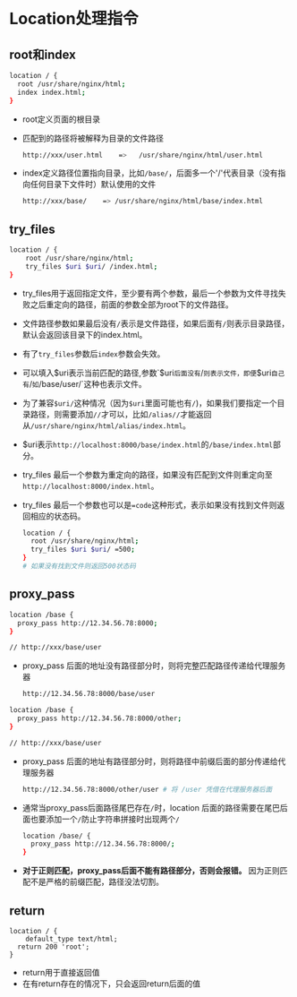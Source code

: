 ​	

# Location处理指令



## root和index

```sh
location / {
  root /usr/share/nginx/html;
  index index.html;
}
```

- root定义页面的根目录

- 匹配到的路径将被解释为目录的文件路径

  ```sh
  http://xxx/user.html    =>   /usr/share/nginx/html/user.html
  ```

- index定义路径位置指向目录，比如`/base/`，后面多一个'/'代表目录（没有指向任何目录下文件时）默认使用的文件

  ```sh
  http://xxx/base/    => /usr/share/nginx/html/base/index.html
  ```

## try_files

```sh
location / {
	root /usr/share/nginx/html;
	try_files $uri $uri/ /index.html;
}
```

- try_files用于返回指定文件，至少要有两个参数，最后一个参数为文件寻找失败之后重定向的路径，前面的参数全部为root下的文件路径。

- 文件路径参数如果最后没有`/`表示是文件路径，如果后面有`/`则表示目录路径，默认会返回该目录下的index.html。

- 有了`try_files`参数后`index`参数会失效。

- 可以填入$uri表示当前匹配的路径,参数`$uri`后面没有`/`则表示文件，即便`$uri`自己有`/`如`/base/user/`这种也表示文件。

- 为了兼容`$uri/`这种情况（因为`$uri`里面可能也有`/`)，如果我们要指定一个目录路径，则需要添加`//`才可以，比如`/alias//`才能返回从`/usr/share/nginx/html/alias/index.html`。

- $uri表示`http://localhost:8000/base/index.html`的`/base/index.html`部分。

- try_files 最后一个参数为重定向的路径，如果没有匹配到文件则重定向至`http://localhost:8000/index.html`。

- try_files 最后一个参数也可以是`=code`这种形式，表示如果没有找到文件则返回相应的状态码。

  ```sh
  location / {
  	root /usr/share/nginx/html;
  	try_files $uri $uri/ =500;
  }
  # 如果没有找到文件则返回500状态码
  ```

## proxy_pass

```sh
location /base {
  proxy_pass http://12.34.56.78:8000;
}

// http://xxx/base/user
```

- proxy_pass 后面的地址没有路径部分时，则将完整匹配路径传递给代理服务器

  ```sh
  http://12.34.56.78:8000/base/user
  ```

```sh
location /base {
  proxy_pass http://12.34.56.78:8000/other;
}

// http://xxx/base/user
```

- proxy_pass 后面的地址有路径部分时，则将路径中前缀后面的部分传递给代理服务器

  ```sh
  http://12.34.56.78:8000/other/user # 将 /user 凭借在代理服务器后面
  ```

- 通常当proxy_pass后面路径尾巴存在`/`时，location 后面的路径需要在尾巴后面也要添加一个`/`防止字符串拼接时出现两个`/`

  ```sh
  location /base/ {
    proxy_pass http://12.34.56.78:8000/;
  }
  ```

- **对于正则匹配，proxy_pass后面不能有路径部分，否则会报错。** 因为正则匹配不是严格的前缀匹配，路径没法切割。

## return

```
location / {
	default_type text/html;
  return 200 'root';
}
```

- return用于直接返回值
- 在有return存在的情况下，只会返回return后面的值


